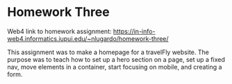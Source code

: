 # Homework Three

Web4 link to homework assignment:
https://in-info-web4.informatics.iupui.edu/~nlugardo/homework-three/

This assignment was to make a homepage for a travelFly website. The purpose
was to teach how to set up a hero section on a page, set up a fixed nav, move
elements in a container, start focusing on mobile, and creating a form. 